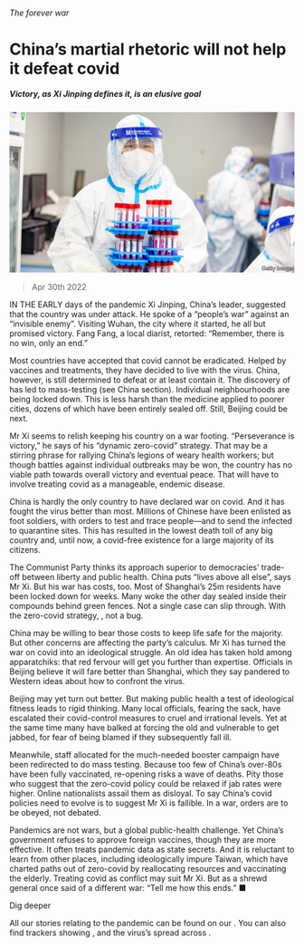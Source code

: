 ###### The forever war

# China’s martial rhetoric will not help it defeat covid 

##### Victory, as Xi Jinping defines it, is an elusive goal 

![image](images/20220430_LDP001_0.jpg) 

> Apr 30th 2022 

IN THE EARLY days of the pandemic Xi Jinping, China’s leader, suggested that the country was under attack. He spoke of a “people’s war” against an “invisible enemy”. Visiting Wuhan, the city where it started, he all but promised victory. Fang Fang, a local diarist, retorted: “Remember, there is no win, only an end.”

Most countries have accepted that covid cannot be eradicated. Helped by vaccines and treatments, they have decided to live with the virus. China, however, is still determined to defeat or at least contain it. The discovery of  has led to mass-testing (see China section). Individual neighbourhoods are being locked down. This is less harsh than the medicine applied to poorer cities, dozens of which have been entirely sealed off. Still, Beijing could be next.


Mr Xi seems to relish keeping his country on a war footing. “Perseverance is victory,” he says of his “dynamic zero-covid” strategy. That may be a stirring phrase for rallying China’s legions of weary health workers; but though battles against individual outbreaks may be won, the country has no viable path towards overall victory and eventual peace. That will have to involve treating covid as a manageable, endemic disease.

China is hardly the only country to have declared war on covid. And it has fought the virus better than most. Millions of Chinese have been enlisted as foot soldiers, with orders to test and trace people—and to send the infected to quarantine sites. This has resulted in the lowest death toll of any big country and, until now, a covid-free existence for a large majority of its citizens.

The Communist Party thinks its approach superior to democracies’ trade-off between liberty and public health. China puts “lives above all else”, says Mr Xi. But his war has costs, too. Most of Shanghai’s 25m residents have been locked down for weeks. Many woke the other day sealed inside their compounds behind green fences. Not a single case can slip through. With the zero-covid strategy, , not a bug.

China may be willing to bear those costs to keep life safe for the majority. But other concerns are affecting the party’s calculus. Mr Xi has turned the war on covid into an ideological struggle. An old idea has taken hold among apparatchiks: that red fervour will get you further than expertise. Officials in Beijing believe it will fare better than Shanghai, which they say pandered to Western ideas about how to confront the virus.

Beijing may yet turn out better. But making public health a test of ideological fitness leads to rigid thinking. Many local officials, fearing the sack, have escalated their covid-control measures to cruel and irrational levels. Yet at the same time many have balked at forcing the old and vulnerable to get jabbed, for fear of being blamed if they subsequently fall ill.

Meanwhile, staff allocated for the much-needed booster campaign have been redirected to do mass testing. Because too few of China’s over-80s have been fully vaccinated, re-opening risks a wave of deaths. Pity those who suggest that the zero-covid policy could be relaxed if jab rates were higher. Online nationalists assail them as disloyal. To say China’s covid policies need to evolve is to suggest Mr Xi is fallible. In a war, orders are to be obeyed, not debated.

Pandemics are not wars, but a global public-health challenge. Yet China’s government refuses to approve foreign vaccines, though they are more effective. It often treats pandemic data as state secrets. And it is reluctant to learn from other places, including ideologically impure Taiwan, which have charted paths out of zero-covid by reallocating resources and vaccinating the elderly. Treating covid as conflict may suit Mr Xi. But as a shrewd general once said of a different war: “Tell me how this ends.” ■

Dig deeper

All our stories relating to the pandemic can be found on our . You can also find trackers showing ,  and the virus’s spread across .

